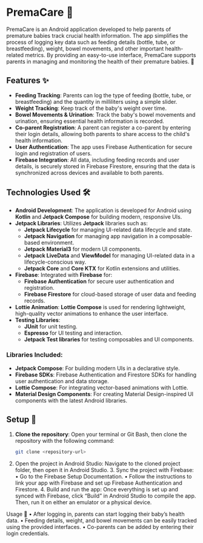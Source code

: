 # PremaCare 🚀

PremaCare is an Android application developed to help parents of premature babies track crucial health information. The app simplifies the process of logging key data such as feeding details (bottle, tube, or breastfeeding), weight, bowel movements, and other important health-related metrics. By providing an easy-to-use interface, PremaCare supports parents in managing and monitoring the health of their premature babies. 👶

## Features ✨

- **Feeding Tracking**: Parents can log the type of feeding (bottle, tube, or breastfeeding) and the quantity in milliliters using a simple slider.
- **Weight Tracking**: Keep track of the baby's weight over time.
- **Bowel Movements & Urination**: Track the baby's bowel movements and urination, ensuring essential health information is recorded.
- **Co-parent Registration**: A parent can register a co-parent by entering their login details, allowing both parents to share access to the child's health information.
- **User Authentication**: The app uses Firebase Authentication for secure login and registration of users.
- **Firebase Integration**: All data, including feeding records and user details, is securely stored in Firebase Firestore, ensuring that the data is synchronized across devices and available to both parents.

## Technologies Used 🛠️

- **Android Development**: The application is developed for Android using **Kotlin** and **Jetpack Compose** for building modern, responsive UIs.
- **Jetpack Libraries**: Utilizes **Jetpack** libraries such as:
  - **Jetpack Lifecycle** for managing UI-related data lifecycle and state.
  - **Jetpack Navigation** for managing app navigation in a composable-based environment.
  - **Jetpack Material3** for modern UI components.
  - **Jetpack LiveData** and **ViewModel** for managing UI-related data in a lifecycle-conscious way.
  - **Jetpack Core** and **Core KTX** for Kotlin extensions and utilities.
- **Firebase**: Integrated with **Firebase** for:
  - **Firebase Authentication** for secure user authentication and registration.
  - **Firebase Firestore** for cloud-based storage of user data and feeding records.
- **Lottie Animation**: **Lottie Compose** is used for rendering lightweight, high-quality vector animations to enhance the user interface.
- **Testing Libraries**: 
  - **JUnit** for unit testing.
  - **Espresso** for UI testing and interaction.
  - **Jetpack Test libraries** for testing composables and UI components.

### Libraries Included:
- **Jetpack Compose**: For building modern UIs in a declarative style.
- **Firebase SDKs**: Firebase Authentication and Firestore SDKs for handling user authentication and data storage.
- **Lottie Compose**: For integrating vector-based animations with Lottie.
- **Material Design Components**: For creating Material Design-inspired UI components with the latest Android libraries.

## Setup 🔧

1. **Clone the repository**:
   Open your terminal or Git Bash, then clone the repository with the following command:

   ```bash
   git clone <repository-url>
2.	Open the project in Android Studio:
Navigate to the cloned project folder, then open it in Android Studio.
	3.	Sync the project with Firebase:
	•	Go to the Firebase Setup Documentation.
	•	Follow the instructions to link your app with Firebase and set up Firebase Authentication and Firestore.
	4.	Build and run the app:
Once everything is set up and synced with Firebase, click “Build” in Android Studio to compile the app. Then, run it on either an emulator or a physical device.

Usage 📱
	•	After logging in, parents can start logging their baby’s health data.
	•	Feeding details, weight, and bowel movements can be easily tracked using the provided interfaces.
	•	Co-parents can be added by entering their login credentials.
